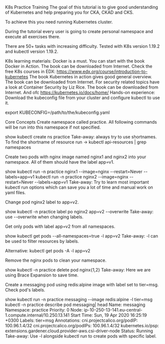K8s Practice Training
The goal of this tutorial is to give good understanding of Kubernetes and help preparing you for CKA, CKAD and CKS.

To achieve this you need running Kubernetes cluster.

During the tutorial every user is going to create personal namespace and execute all exercises there.

There are 50+ tasks with increasing difficulty. Tested with K8s version 1.19.2 and kubectl version 1.19.2.

K8s learning materials:
Docker is a must. You can start with the book Docker in Action. The book can be downloaded from Internet.
Check the free K8s courses in EDX: https://www.edx.org/course/introduction-to-kubernetes
The book Kubernetes in action gives good general overview. The book can be downloaded from Internet.
For security related topics have a look at Container Security by Liz Rice. The book can be downloaded from Internet.
And ofc https://kubernetes.io/docs/home/
Hands-on experience:
Download the kubeconfig file from your cluster and configure kubectl to use it.

export KUBECONFIG=/path/to/the/kubeconfig.yaml


Core Concepts
Create namespace called practice. All following commands will be run into this namespace if not specified.

show
kubectl create ns practice
Take-away: always try to use shortnames. To find the shortname of resource run -> kubectl api-resources | grep namespaces

Create two pods with nginx image named nginx1 and nginx2 into your namespace. All of them should have the label app=v1.

show
 kubectl run -n practice nginx1 --image=nginx --restart=Never --labels=app=v1
 kubectl run -n practice nginx2 --image=nginx --restart=Never --labels=app=v1
Take-away: Try to learn most important kubectl run options which can save you a lot of time and manual work on yaml files.

Change pod nginx2 label to app=v2.

show
 kubectl -n practice label po nginx2 app=v2 --overwrite
Take-away: use --overwrite when changing labels.

Get only pods with label app=v2 from all namespaces.

show
 kubectl get pods --all-namespaces=true -l app=v2
Take-away: -l can be used to filter resources by labels.

Alternative: kubectl get pods -A -l app=v2

Remove the nginx pods to clean your namespace.

show
 kubectl -n practice delete pod nginx{1,2}
Take-away: Here we are using Brace Expansion to save time.

Create a messaging pod using redis:alpine image with label set to tier=msg. Check pod's labels.

show
 kubectl run -n practice messaging --image redis:alpine -l tier=msg
kubectl -n practice describe pod messaging| head
Name:         messaging
Namespace:    practice
Priority:     0
Node:         ip-10-250-13-141.eu-central-1.compute.internal/10.250.13.141
Start Time:   Sun, 19 Apr 2020 16:25:19 +0300
Labels:       tier=msg
Annotations:  cni.projectcalico.org/podIP: 100.96.1.4/32
              cni.projectcalico.org/podIPs: 100.96.1.4/32
              kubernetes.io/psp: extensions.gardener.cloud.provider-aws.csi-driver-node
Status:       Running
Take-away: Use -l alongside kubectl run to create pods with specific label.
